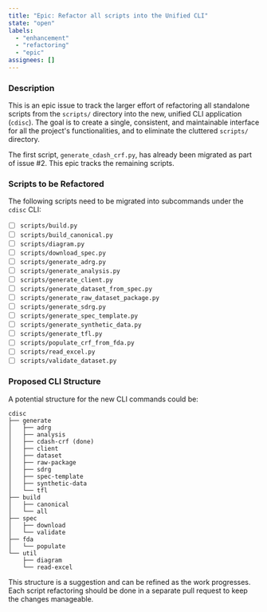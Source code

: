 ```yaml
---
title: "Epic: Refactor all scripts into the Unified CLI"
state: "open"
labels:
  - "enhancement"
  - "refactoring"
  - "epic"
assignees: []
---
```


### Description

This is an epic issue to track the larger effort of refactoring all standalone scripts from the `scripts/` directory into the new, unified CLI application (`cdisc`). The goal is to create a single, consistent, and maintainable interface for all the project's functionalities, and to eliminate the cluttered `scripts/` directory.

The first script, `generate_cdash_crf.py`, has already been migrated as part of issue #2. This epic tracks the remaining scripts.

### Scripts to be Refactored

The following scripts need to be migrated into subcommands under the `cdisc` CLI:

-   [ ] `scripts/build.py`
-   [ ] `scripts/build_canonical.py`
-   [ ] `scripts/diagram.py`
-   [ ] `scripts/download_spec.py`
-   [ ] `scripts/generate_adrg.py`
-   [ ] `scripts/generate_analysis.py`
-   [ ] `scripts/generate_client.py`
-   [ ] `scripts/generate_dataset_from_spec.py`
-   [ ] `scripts/generate_raw_dataset_package.py`
-   [ ] `scripts/generate_sdrg.py`
-   [ ] `scripts/generate_spec_template.py`
-   [ ] `scripts/generate_synthetic_data.py`
-   [ ] `scripts/generate_tfl.py`
-   [ ] `scripts/populate_crf_from_fda.py`
-   [ ] `scripts/read_excel.py`
-   [ ] `scripts/validate_dataset.py`

### Proposed CLI Structure

A potential structure for the new CLI commands could be:

```
cdisc
├── generate
│   ├── adrg
│   ├── analysis
│   ├── cdash-crf (done)
│   ├── client
│   ├── dataset
│   ├── raw-package
│   ├── sdrg
│   ├── spec-template
│   ├── synthetic-data
│   └── tfl
├── build
│   ├── canonical
│   └── all
├── spec
│   ├── download
│   └── validate
├── fda
│   └── populate
└── util
    ├── diagram
    └── read-excel
```

This structure is a suggestion and can be refined as the work progresses. Each script refactoring should be done in a separate pull request to keep the changes manageable.

